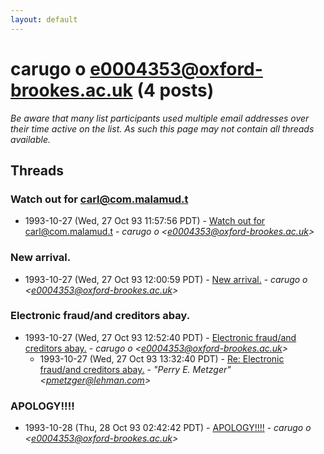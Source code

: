 ```yaml
---
layout: default
---
```


# carugo o <e0004353@oxford-brookes.ac.uk> (4 posts)

_Be aware that many list participants used multiple email addresses over their time active on the list. As such this page may not contain all threads available._

## Threads

### Watch out for carl@com.malamud.t
+ 1993-10-27 (Wed, 27 Oct 93 11:57:56 PDT) - [Watch out for carl@com.malamud.t](/archive/1993/10/240c865a3c727d5b8f3a96fbe058c6410a8029b72260139f6f08bf5a183ed1cf) - _carugo o \<e0004353@oxford-brookes.ac.uk\>_

### New arrival.
+ 1993-10-27 (Wed, 27 Oct 93 12:00:59 PDT) - [New arrival.](/archive/1993/10/a6df8754815876d3f4ff808dba59f1960385aaefa21f72f04472ca9654df2840) - _carugo o \<e0004353@oxford-brookes.ac.uk\>_

### Electronic fraud/and creditors abay.
+ 1993-10-27 (Wed, 27 Oct 93 12:52:40 PDT) - [Electronic fraud/and creditors abay.](/archive/1993/10/8d770eaf7fa32b7028d0f4e262ed455b1cd3d88be70880a9feb32076b884f653) - _carugo o \<e0004353@oxford-brookes.ac.uk\>_
  + 1993-10-27 (Wed, 27 Oct 93 13:32:40 PDT) - [Re: Electronic fraud/and creditors abay.](/archive/1993/10/cef401614329ac23fd24a88b13bf95a59e4a093f183291190393ca0680710889) - _"Perry E. Metzger" \<pmetzger@lehman.com\>_

### APOLOGY!!!!
+ 1993-10-28 (Thu, 28 Oct 93 02:42:42 PDT) - [APOLOGY!!!!](/archive/1993/10/4560206096f1da5297ddc62452a88e2802bbe1ee710ec10d72c1cba6e5c373e5) - _carugo o \<e0004353@oxford-brookes.ac.uk\>_

